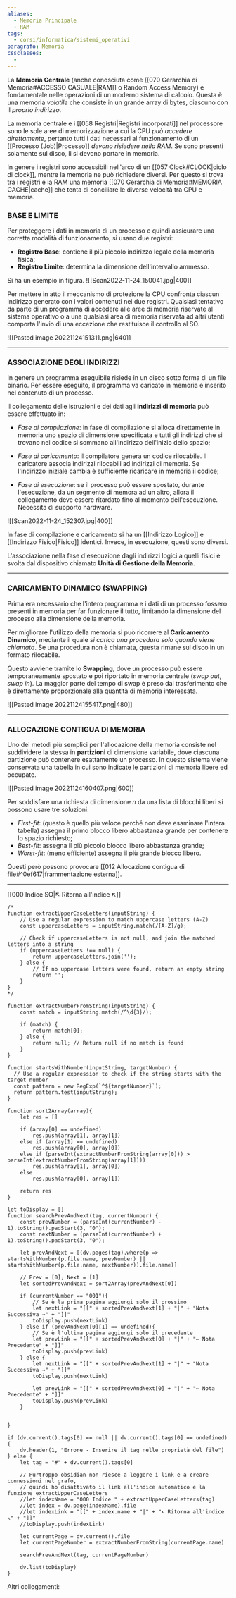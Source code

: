 ```yaml
---
aliases:
  - Memoria Principale
  - RAM
tags:
  - corsi/informatica/sistemi_operativi
paragrafo: Memoria
cssclasses:
  - 
---
```

La **Memoria Centrale** (anche conosciuta come [[070 Gerarchia di Memoria#ACCESSO CASUALE|RAM]] o Random Access Memory) è fondamentale nelle operazioni di un moderno sistema di calcolo.
Questa è una memoria *volatile* che consiste in un grande array di bytes, ciascuno con il *proprio indirizzo*.

La memoria centrale e i [[058 Registri|Registri incorporati]] nel processore sono le sole aree di memorizzazione a cui la CPU *può accedere direttamente*, pertanto tutti i dati necessari al funzionamento di un [[Processo (Job)|Processo]] *devono risiedere nella RAM*. Se sono presenti solamente sul disco, li si devono portare in memoria.

In genere i registri sono accessibili nell'arco di un [[057 Clock#CLOCK|ciclo di clock]], mentre la memoria ne può richiedere diversi. Per questo si trova tra i registri e la RAM una memoria [[070 Gerarchia di Memoria#MEMORIA CACHE|cache]] che tenta di conciliare le diverse velocità tra CPU e memoria.

### BASE E LIMITE
Per proteggere i dati in memoria di un processo e quindi assicurare una corretta modalità di funzionamento, si usano due registri: 
- **Registro Base**: contiene il più piccolo indirizzo legale della memoria fisica;
- **Registro Limite**: determina la dimensione dell'intervallo ammesso.

Si ha un esempio in figura.
![[Scan2022-11-24_150041.jpg|400]]

Per mettere in atto il meccanismo di protezione la CPU confronta ciascun indirizzo generato con i valori contenuti nei due registri. Qualsiasi tentativo da parte di un programma di accedere alle aree di memoria riservate al sistema operativo o a una qualsiasi area di memoria riservata ad altri utenti comporta l'invio di una eccezione che restituisce il controllo al SO.

![[Pasted image 20221124151311.png|640]]

---
### ASSOCIAZIONE DEGLI INDIRIZZI
In genere un programma eseguibile risiede in un disco sotto forma di un file binario. Per essere eseguito, il programma va caricato in memoria e inserito nel contenuto di un processo. 

Il collegamento delle istruzioni e dei dati agli **indirizzi di memoria** può essere effettuato in:
- *Fase di compilazione*: in fase di compilazione si alloca direttamente in memoria uno spazio di dimensione specificata e tutti gli indirizzi che si trovano nel codice si sommano all'indirizzo dell'inizio dello spazio;

- *Fase di caricamento*: il compilatore genera un codice rilocabile. Il caricatore associa indirizzi rilocabili ad indirizzi di memoria. Se l'indirizzo iniziale cambia è sufficiente ricaricare in memoria il codice;

- *Fase di esecuzione*: se il processo può essere spostato, durante l'esecuzione, da un segmento di memora ad un altro, allora il collegamento deve essere ritardato fino al momento dell'esecuzione. Necessita di supporto hardware.

![[Scan2022-11-24_152307.jpg|400]]

In fase di compilazione e caricamento si ha un [[Indirizzo Logico]] e [[Indirizzo Fisico|Fisico]] identici. Invece, in esecuzione, questi sono diversi.

L'associazione nella fase d'esecuzione dagli indirizzi logici a quelli fisici è svolta dal dispositivo chiamato **Unità di Gestione della Memoria**.

---
### CARICAMENTO DINAMICO (SWAPPING)
Prima era necessario che l'intero programma e i dati di un processo fossero presenti in memoria per far funzionare il tutto, limitando la dimensione del processo alla dimensione della memoria.

Per migliorare l'utilizzo della memoria si può ricorrere al **Caricamento Dinamico**, mediante il quale *si carica una procedura solo quando viene chiamata*.
Se una procedura non è chiamata, questa rimane sul disco in un formato rilocabile.

Questo avviene tramite lo **Swapping**, dove un processo può essere temporaneamente spostato e poi riportato in memoria centrale (*swap out*, *swap in*).
La maggior parte del tempo di swap è preso dal trasferimento che è direttamente proporzionale alla quantità di memoria interessata.

![[Pasted image 20221124155417.png|480]]

---
### ALLOCAZIONE CONTIGUA DI MEMORIA
Uno dei metodi più semplici per l'allocazione della memoria consiste nel suddividere la stessa in **partizioni** di dimensione variabile, dove ciascuna partizione può contenere esattamente un processo.
In questo sistema viene conservata una tabella in cui sono indicate le partizioni di memoria libere ed occupate.

![[Pasted image 20221124160407.png|600]]

Per soddisfare una richiesta di dimensione $n$ da una lista di blocchi liberi si possono usare tre soluzioni:
- *First-fit*: (questo è quello più veloce perché non deve esaminare l'intera tabella) assegna il primo blocco libero abbastanza grande per contenere lo spazio richiesto;
- *Best-fit*: assegna il più piccolo blocco libero abbastanza grande;
- *Worst-fit*: (meno efficiente) assegna il più grande blocco libero.

Questi però possono provocare [[012 Allocazione contigua di file#^0ef617|frammentazione esterna]].

___
[[000 Indice SO|↖ Ritorna all'indice ↖]]

```dataviewjs
/*
function extractUpperCaseLetters(inputString) {
	// Use a regular expression to match uppercase letters (A-Z)
	const uppercaseLetters = inputString.match(/[A-Z]/g);
	
	// Check if uppercaseLetters is not null, and join the matched letters into a string
	if (uppercaseLetters !== null) {
		return uppercaseLetters.join('');
	} else {
	    // If no uppercase letters were found, return an empty string
	    return '';
	}
}
*/

function extractNumberFromString(inputString) {
	const match = inputString.match(/^\d{3}/);
	
	if (match) {
		return match[0];
	} else {
		return null; // Return null if no match is found
	}
}

function startsWithNumber(inputString, targetNumber) {
  // Use a regular expression to check if the string starts with the target number
  const pattern = new RegExp(`^${targetNumber}`);
  return pattern.test(inputString);
}

function sort2Array(array){
	let res = []
	
	if (array[0] == undefined)
		res.push(array[1], array[1])
	else if (array[1] == undefined)
		res.push(array[0], array[0])
	else if (parseInt(extractNumberFromString(array[0])) > parseInt(extractNumberFromString(array[1])))
		res.push(array[1], array[0])
	else
		res.push(array[0], array[1])
	
	return res
}

let toDisplay = []
function searchPrevAndNext(tag, currentNumber) {
	const prevNumber = (parseInt(currentNumber) - 1).toString().padStart(3, "0");
	const nextNumber = (parseInt(currentNumber) + 1).toString().padStart(3, "0");
	
	let prevAndNext = [(dv.pages(tag).where(p => startsWithNumber(p.file.name, prevNumber) || startsWithNumber(p.file.name, nextNumber)).file.name)]
	
	// Prev = [0]; Next = [1]
	let sortedPrevAndNext = sort2Array(prevAndNext[0])
	
	if (currentNumber == "001"){ 
		// Se è la prima pagina aggiungi solo il prossimo
		let nextLink = "[[" + sortedPrevAndNext[1] + "|" + "Nota Successiva →" + "]]"
		toDisplay.push(nextLink)
	} else if (prevAndNext[0][1] == undefined){
		// Se è l'ultima pagina aggiungi solo il precedente
		let prevLink = "[[" + sortedPrevAndNext[0] + "|" + "← Nota Precedente" + "]]"
		toDisplay.push(prevLink)
	} else {
		let nextLink = "[[" + sortedPrevAndNext[1] + "|" + "Nota Successiva →" + "]]"
		toDisplay.push(nextLink)
		
		let prevLink = "[[" + sortedPrevAndNext[0] + "|" + "← Nota Precedente" + "]]"
		toDisplay.push(prevLink)
	}
	
	
}

if (dv.current().tags[0] == null || dv.current().tags[0] == undefined){
	dv.header(1, "Errore - Inserire il tag nelle proprietà del file")
} else {
	let tag = "#" + dv.current().tags[0]

	// Purtroppo obsidian non riesce a leggere i link e a creare connessioni nel grafo,
	// quindi ho disattivato il link all'indice automatico e la funzione extractUpperCaseLetters
	//let indexName = "000 Indice " + extractUpperCaseLetters(tag)
	//let index = dv.page(indexName).file
	//let indexLink = "[[" + index.name + "|" + "↖ Ritorna all'indice ↖" + "]]"
	//toDisplay.push(indexLink)
	
	let currentPage = dv.current().file
	let currentPageNumber = extractNumberFromString(currentPage.name)
	
	searchPrevAndNext(tag, currentPageNumber)
	
	dv.list(toDisplay)
}
```

Altri collegamenti: 